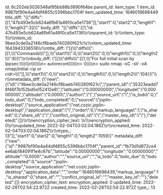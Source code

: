 id: 6c202eb3026348af95bb88b3890f64be
parent_id: 
item_type: 1
item_id: 9987bf90e4a44df4855c5396bbc1704f
item_updated_time: 1646016698449
title_diff: "[{\"diffs\":[[1,\"47b493e5cb624a6fb61a46f0ca5e1736\"]],\"start1\":0,\"start2\":0,\"length1\":0,\"length2\":32}]"
body_diff: "[{\"diffs\":[[1,\"id: 47b493e5cb624a6fb61a46f0ca5e1736\\\r\\\nparent_id: \\\r\\\nitem_type: 1\\\r\\\nitem_id: 9bee3cde0a2146cf8baeb740280f621c\\\r\\\nitem_updated_time: 1643943336518\\\r\\\ntitle_diff: \\\"[{\\\\\\\"diffs\\\\\\\":[[1,\\\\\\\"Commands\\\\\\\"]],\\\\\\\"start1\\\\\\\":0,\\\\\\\"start2\\\\\\\":0,\\\\\\\"length1\\\\\\\":0,\\\\\\\"length2\\\\\\\":8}]\\\"\\\r\\\nbody_diff: \\\"[{\\\\\\\"diffs\\\\\\\":[[1,\\\\\\\"For full initial scan by Ippsec:\\\\\\\\\\\\\n\\\\\\\\\\\\\n> autorecon\\\\\\\\\\\\\n> \\\\\\\\\\\\\n> sudo nmap -sC -sV -oA nmap/initial &lt;ip or cidr&gt;\\\\\\\"]],\\\\\\\"start1\\\\\\\":0,\\\\\\\"start2\\\\\\\":0,\\\\\\\"length1\\\\\\\":0,\\\\\\\"length2\\\\\\\":104}]\\\"\\\r\\\nmetadata_diff: {\\\"new\\\":{\\\"id\\\":\\\"9bee3cde0a2146cf8baeb740280f621c\\\",\\\"parent_id\\\":\\\"35323eadd78f46f7b152bd5e152412e8\\\",\\\"latitude\\\":\\\"0.00000000\\\",\\\"longitude\\\":\\\"0.00000000\\\",\\\"altitude\\\":\\\"0.0000\\\",\\\"author\\\":\\\"\\\",\\\"source_url\\\":\\\"\\\",\\\"is_todo\\\":0,\\\"todo_due\\\":0,\\\"todo_completed\\\":0,\\\"source\\\":\\\"joplin-desktop\\\",\\\"source_application\\\":\\\"net.cozic.joplin-desktop\\\",\\\"application_data\\\":\\\"\\\",\\\"order\\\":0,\\\"markup_language\\\":1,\\\"is_shared\\\":0,\\\"share_id\\\":\\\"\\\",\\\"conflict_original_id\\\":\\\"\\\",\\\"master_key_id\\\":\\\"\\\"},\\\"deleted\\\":[]}\\\r\\\nencryption_cipher_text: \\\r\\\nencryption_applied: 0\\\r\\\nupdated_time: 2022-02-04T03:02:04.186Z\\\r\\\ncreated_time: 2022-02-04T03:02:04.186Z\\\r\\\ntype_: 13\"]],\"start1\":0,\"start2\":0,\"length1\":0,\"length2\":1059}]"
metadata_diff: {"new":{"id":"9987bf90e4a44df4855c5396bbc1704f","parent_id":"fb73d1d872ce4ee6ab184091f1e4c67b","latitude":"0.00000000","longitude":"0.00000000","altitude":"0.0000","author":"","source_url":"","is_todo":0,"todo_due":0,"todo_completed":0,"source":"joplin-desktop","source_application":"net.cozic.joplin-desktop","application_data":"","order":1646016698439,"markup_language":1,"is_shared":0,"share_id":"","conflict_original_id":"","master_key_id":""},"deleted":[]}
encryption_cipher_text: 
encryption_applied: 0
updated_time: 2022-02-28T02:54:22.972Z
created_time: 2022-02-28T02:54:22.972Z
type_: 13